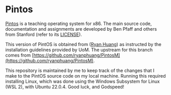 # Pintos
[Pintos](http://pintos-os.org) is a teaching operating system for x86. The main source code, documentation and assignments 
are developed by Ben Pfaff and others from Stanford (refer to its [LICENSE](src/LICENSE)).

This version of PintOS is obtained from ([Ryan Huang](mailto:huang@cs.jhu.edu)) as instructed by the installation guidelines provided by UoM.
The upstream for this branch comes from [https://github.com/ryanphuang/PintosM](https://github.com/ryanphuang/PintosM).

This repository is maintained by me to keep track of the changes that I make to the PintOS source code on my local machine.
Running this required installing Linux, which was done using the Windows Subsystem for Linux (WSL 2), with Ubuntu 22.0.4.
Good luck, and Godspeed!
